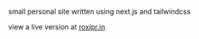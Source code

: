 small personal site written using next.js and tailwindcss

view a live version at [roxipr.in](https://www.roxipr.in)
